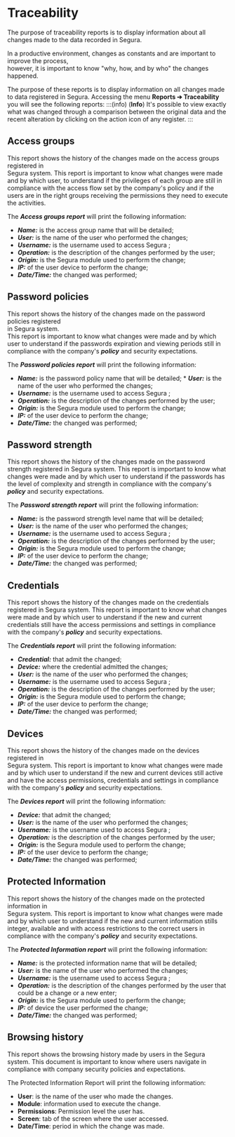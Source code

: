 # Traceability

The purpose of traceability reports is to display information about all changes made to the data recorded in Segura.

In a productive environment, changes as constants and are important to improve the process,  
however, it is important to know "why, how, and by who" the changes happened.

The purpose of these reports is to display information on all changes made to data registered in Segura. Accessing the menu **Reports ➔ Traceability** you will see the following reports:
:::(info) (**Info**)
It's possible to view exactly what was changed through a comparison between the original data and the recent alteration by clicking on the action icon of any register.
:::

## **Access groups**

This report shows the history of the changes made on the access groups registered in  
Segura system. This report is important to know what changes were made and by which user, to understand if the privileges of each group are still in compliance with the access flow set by the company's policy and if the users are in the right groups receiving the permissions they need to execute the activities.

The ***Access groups report*** will print the following information:

* ***Name:*** is the access group name that will be detailed;  
* ***User:*** is the name of the user who performed the changes;  
* ***Username:*** is the username used to access Segura ;  
* ***Operation:*** is the description of the changes performed by the user;  
* ***Origin:*** is the Segura module used to perform the change;  
* ***IP:*** of the user device to perform the change;  
* ***Date/Time:*** the changed was performed;

## **Password policies**

This report shows the history of the changes made on the password policies registered  
in Segura system.  
This report is important to know what changes were made and by which user to understand if the passwords expiration and viewing periods still in compliance with the company's ***policy*** and security expectations.

The ***Password policies report*** will print the following information:

* ***Name:*** is the password policy name that will be detailed;  * ***User:*** is the name of the user who performed the changes;  
* ***Username:*** is the username used to access Segura ;  
* ***Operation:*** is the description of the changes performed by the user;  
* ***Origin:*** is the Segura module used to perform the change;  
* ***IP:*** of the user device to perform the change;  
* ***Date/Time:*** the changed was performed;

## **Password strength**

This report shows the history of the changes made on the password strength registered in Segura system. This report is important to know what changes were made and by which user to understand if the passwords has the level of complexity and strength in compliance with the company's ***policy*** and security expectations.

The ***Password strength report*** will print the following information:

* ***Name:*** is the password strength level name that will be detailed;  
* ***User:*** is the name of the user who performed the changes;  
* ***Username:*** is the username used to access Segura ;  
* ***Operation:*** is the description of the changes performed by the user;  
* ***Origin:*** is the Segura module used to perform the change;  
* ***IP:*** of the user device to perform the change;  
* ***Date/Time:*** the changed was performed;

## **Credentials**

This report shows the history of the changes made on the credentials registered in Segura system. This report is important to know what changes were made and by which user to understand if the new and current credentials still have the access permissions and settings in compliance with the company's ***policy*** and security expectations.

The ***Credentials report*** will print the following information:

* ***Credential:*** that admit the changed;  
* ***Device:*** where the credential admitted the changes;  
* ***User:*** is the name of the user who performed the changes;  
* ***Username:*** is the username used to access Segura ;  
* ***Operation:*** is the description of the changes performed by the user;  
* ***Origin:*** is the Segura module used to perform the change;  
* ***IP:*** of the user device to perform the change;  
* ***Date/Time:*** the changed was performed;

## **Devices**

This report shows the history of the changes made on the devices registered in  
Segura system. This report is important to know what changes were made and by which user to understand if the new and current devices still active and have the access permissions, credentials and settings in compliance with the company's ***policy*** and security expectations.

The ***Devices report*** will print the following information:

* ***Device:*** that admit the changed;  
* ***User:*** is the name of the user who performed the changes;  
* ***Username:*** is the username used to access Segura ;  
* ***Operation:*** is the description of the changes performed by the user;  
* ***Origin:*** is the Segura module used to perform the change;  
* ***IP:*** of the user device to perform the change;  
* ***Date/Time:*** the changed was performed;

## **Protected Information**

This report shows the history of the changes made on the protected information in  
Segura system. This report is important to know what changes were made and by which user to understand if the new and current information stills integer, available and with access restrictions to the correct users in compliance with the company's ***policy*** and security expectations.

The ***Protected Information report*** will print the following information:

* ***Name:*** is the protected information name that will be detailed;  
* ***User:*** is the name of the user who performed the changes;  
* ***Username:*** is the username used to access Segura ;  
* ***Operation:*** is the description of the changes performed by the user that could be a change or a new enter;  
* ***Origin:*** is the Segura module used to perform the change;  
* ***IP:*** of device the user performed the change;  
* ***Date/Time:*** the changed was performed;

## **Browsing history**

This report shows the browsing history made by users in the Segura system. This document is important to know where users navigate in compliance with company security policies and expectations.

The Protected Information Report will print the following information:

* **User**: is the name of the user who made the changes.  
* **Module**: information used to execute the change.  
* **Permissions**: Permission level the user has.  
* **Screen**: tab of the screen where the user accessed.  
* **Date/Time**: period in which the change was made.

